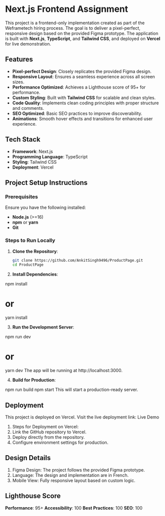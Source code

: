 # Next.js Frontend Assignment

This project is a frontend-only implementation created as part of the Weframetech hiring process. The goal is to deliver a pixel-perfect, responsive design based on the provided Figma prototype. The application is built with **Next.js**, **TypeScript**, and **Tailwind CSS**, and deployed on **Vercel** for live demonstration.

## Features

- **Pixel-perfect Design**: Closely replicates the provided Figma design.
- **Responsive Layout**: Ensures a seamless experience across all screen sizes.
- **Performance Optimized**: Achieves a Lighthouse score of 95+ for performance.
- **Custom Styling**: Built with **Tailwind CSS** for scalable and clean styles.
- **Code Quality**: Implements clean coding principles with proper structure and comments.
- **SEO Optimized**: Basic SEO practices to improve discoverability.
- **Animations**: Smooth hover effects and transitions for enhanced user experience.

## Tech Stack

- **Framework**: Next.js
- **Programming Language**: TypeScript
- **Styling**: Tailwind CSS
- **Deployment**: Vercel

## Project Setup Instructions

### Prerequisites

Ensure you have the following installed:

- **Node.js** (>=16)
- **npm** or **yarn**
- **Git**

### Steps to Run Locally

1. **Clone the Repository**:
   ```bash
   git clone https://github.com/AnkitSingh9496/ProductPage.git
   cd ProductPage

2. **Install Dependencies**:

npm install
# or
yarn install

3. **Run the Development Server**:

npm run dev
# or
yarn dev
The app will be running at http://localhost:3000.

4. **Build for Production**:

npm run build
npm start
This will start a production-ready server.

## Deployment
This project is deployed on Vercel. Visit the live deployment link: Live Demo

1. Steps for Deployment on Vercel:
2. Link the GitHub repository to Vercel.
3. Deploy directly from the repository.
4. Configure environment settings for production.

## Design Details
1. Figma Design: The project follows the provided Figma prototype.
2. Language: The design and implementation are in French.
3. Mobile View: Fully responsive layout based on custom logic.

## Lighthouse Score
**Performance**: 95+
**Accessibility**: 100
**Best Practices**: 100
**SEO**: 100
